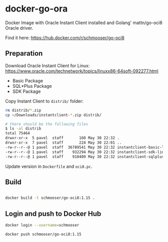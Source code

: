 # docker-go-ora

Docker Image with Oracle Instant Client installed and Golang' mattn/go-oci8 Oracle driver.

Find it here: https://hub.docker.com/r/schmooser/go-oci8

## Preparation

Download Oracle Instant Client for Linux: https://www.oracle.com/technetwork/topics/linuxx86-64soft-092277.html

- Basic Package
- SQL\*Plus Package
- SDK Package

Copy Instant Client to `distrib/` folder:

```bash
rm distrib/*.zip
cp ~/Downloads/instantclient-*.zip distrib/

# there should be the following files
$ ls -al distrib
total 75464
drwxr-xr-x  5 pavel  staff       160 May 30 22:32 .
drwxr-xr-x  7 pavel  staff       224 May 30 22:01 ..
-rw-r--r--@ 1 pavel  staff  36789541 May 30 22:32 instantclient-basic-linux.x64-19.3.0.0.0dbru.zip
-rw-r--r--@ 1 pavel  staff    932294 May 30 22:32 instantclient-sdk-linux.x64-19.3.0.0.0dbru.zip
-rw-r--r--@ 1 pavel  staff    910409 May 30 22:32 instantclient-sqlplus-linux.x64-19.3.0.0.0dbru.zip
```

Update version in `Dockerfile` and `oci8.pc`.

## Build

```bash

docker build -t schmooser/go-oci8:1.15 .

```


## Login and push to Docker Hub

```bash
docker login --username=schmooser

docker push schmooser/go-oci8:1.15
```
